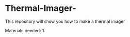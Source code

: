 # Thermal-Imager-
This repository will show you how to make a thermal imager 

Materials needed:
1. 
